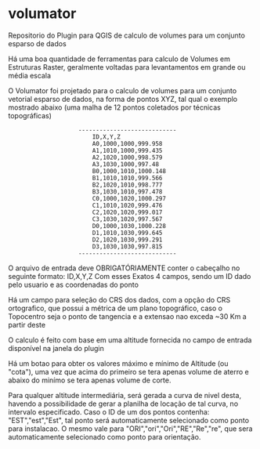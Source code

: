 # volumator
Repositorio do Plugin para QGIS de calculo de volumes para um conjunto esparso de dados

Há uma boa quantidade de ferramentas para calculo de Volumes em Estruturas Raster, geralmente voltadas para levantamentos em grande ou média escala

O Volumator foi projetado para o calculo de volumes para um conjunto vetorial esparso de dados, na forma de pontos XYZ, tal qual o exemplo mostrado abaixo (uma malha de 12 pontos coletados por técnicas topográficas)

                        ----------------------------
                            ID,X,Y,Z
                            A0,1000,1000,999.958
                            A1,1010,1000,999.435
                            A2,1020,1000,998.579
                            A3,1030,1000,997.48
                            B0,1000,1010,1000.148
                            B1,1010,1010,999.566
                            B2,1020,1010,998.777
                            B3,1030,1010,997.478
                            C0,1000,1020,1000.297
                            C1,1010,1020,999.476
                            C2,1020,1020,999.017
                            C3,1030,1020,997.567
                            D0,1000,1030,1000.228
                            D1,1010,1030,999.645
                            D2,1020,1030,999.291
                            D3,1030,1030,997.815
                        ----------------------------

O arquivo de entrada deve OBRIGATÓRIAMENTE conter o cabeçalho no seguinte formato:
ID,X,Y,Z
Com esses Exatos 4 campos, sendo um ID dado pelo usuario e as coordenadas do ponto

Há um campo para seleção do CRS dos dados, com a opção do CRS ortografico, que possui a métrica de um plano topográfico, caso o Topocentro seja o ponto de tangencia e a extensao nao exceda ~30 Km a partir deste

O calculo é feito com base em uma altitude fornecida no campo de entrada disponível na janela do plugin

Há um botao para obter os valores máximo e mínimo de Altitude (ou "cota"), uma vez que acima do primeiro se tera apenas volume de aterro e abaixo do minímo se tera apenas volume de corte.

Para qualquer altitude intermediária, será gerada a curva de nivel desta, havendo a possibilidade de gerar a planilha de locação de tal curva, no intervalo especificado. Caso o ID de um dos pontos contenha: "EST","est","Est", tal ponto será automaticamente selecionado como ponto para instalacao. O mesmo vale para "ORI","ori","Ori","RE","Re","re", que sera automaticamente selecionado como ponto para orientação.
 